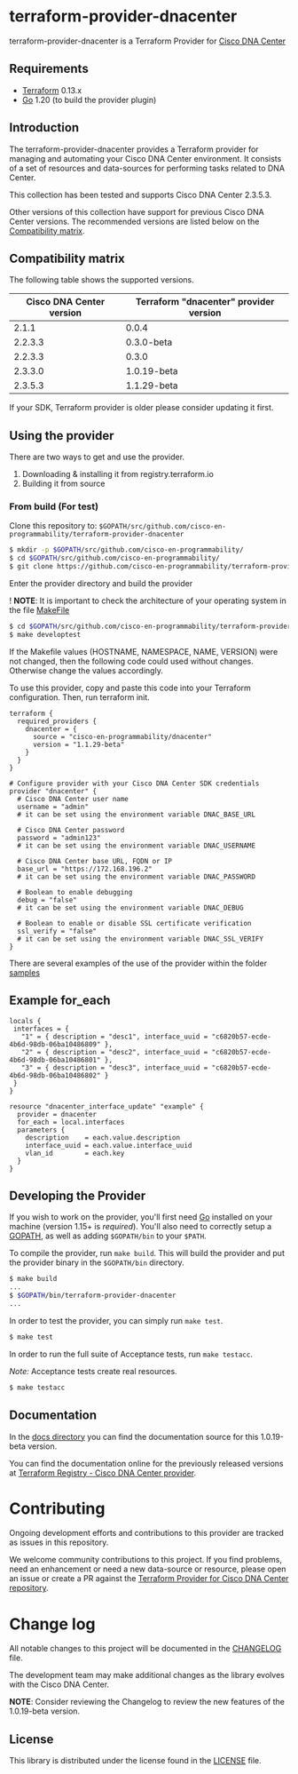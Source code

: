 
# terraform-provider-dnacenter

terraform-provider-dnacenter is a Terraform Provider for [Cisco DNA Center](https://developer.cisco.com/docs/dna-center/)

## Requirements

- [Terraform](https://www.terraform.io/downloads.html) 0.13.x
- [Go](https://golang.org/doc/install) 1.20 (to build the provider plugin)

## Introduction

The terraform-provider-dnacenter provides a Terraform provider for managing and automating your Cisco DNA Center environment. It consists of a set of resources and data-sources for performing tasks related to DNA Center.

This collection has been tested and supports Cisco DNA Center 2.3.5.3.

Other versions of this collection have support for previous Cisco DNA Center versions. The recommended versions are listed below on the [Compatibility matrix](#compatibility-matrix).

## Compatibility matrix
The following table shows the supported versions.

| Cisco DNA Center version | Terraform "dnacenter" provider version |
|--------------------------|----------------------------------------|
| 2.1.1                    | 0.0.4                                  |
| 2.2.3.3                  | 0.3.0-beta                             |
| 2.2.3.3                  | 0.3.0                                  |
| 2.3.3.0                  | 1.0.19-beta                            |
| 2.3.5.3                  | 1.1.29-beta                            |

If your SDK, Terraform provider is older please consider updating it first.

## Using the provider

There are two ways to get and use the provider.
1. Downloading & installing it from registry.terraform.io
2. Building it from source

### From build (For test)

Clone this repository to: `$GOPATH/src/github.com/cisco-en-programmability/terraform-provider-dnacenter`

```sh
$ mkdir -p $GOPATH/src/github.com/cisco-en-programmability/
$ cd $GOPATH/src/github.com/cisco-en-programmability/
$ git clone https://github.com/cisco-en-programmability/terraform-provider-dnacenter.git
```

Enter the provider directory and build the provider

! **NOTE**:
It is important to check the architecture of your operating system in the file [MakeFile](./Makefile)

```sh
$ cd $GOPATH/src/github.com/cisco-en-programmability/terraform-provider-dnacenter
$ make developtest
```

If the Makefile values (HOSTNAME, NAMESPACE, NAME, VERSION) were not changed, then the following code could used without changes.
Otherwise change the values accordingly.


To use this provider, copy and paste this code into your Terraform configuration. Then, run terraform init.

```hcl
terraform {
  required_providers {
    dnacenter = {
      source = "cisco-en-programmability/dnacenter"
      version = "1.1.29-beta"
    }
  }
}

# Configure provider with your Cisco DNA Center SDK credentials
provider "dnacenter" {
  # Cisco DNA Center user name
  username = "admin"
  # it can be set using the environment variable DNAC_BASE_URL

  # Cisco DNA Center password
  password = "admin123"
  # it can be set using the environment variable DNAC_USERNAME

  # Cisco DNA Center base URL, FQDN or IP
  base_url = "https://172.168.196.2"
  # it can be set using the environment variable DNAC_PASSWORD

  # Boolean to enable debugging
  debug = "false"
  # it can be set using the environment variable DNAC_DEBUG

  # Boolean to enable or disable SSL certificate verification
  ssl_verify = "false"
  # it can be set using the environment variable DNAC_SSL_VERIFY
}
```

There are several examples of the use of the provider within the folder [samples](./examples/samples)

## Example for_each
```hcl
locals {
 interfaces = {
   "1" = { description = "desc1", interface_uuid = "c6820b57-ecde-4b6d-98db-06ba10486809" },
   "2" = { description = "desc2", interface_uuid = "c6820b57-ecde-4b6d-98db-06ba10486801" },
   "3" = { description = "desc3", interface_uuid = "c6820b57-ecde-4b6d-98db-06ba10486802" }
 }
}

resource "dnacenter_interface_update" "example" {
  provider = dnacenter
  for_each = local.interfaces
  parameters {
    description    = each.value.description
    interface_uuid = each.value.interface_uuid
    vlan_id        = each.key
  }
}
```

## Developing the Provider

If you wish to work on the provider, you'll first need [Go](http://www.golang.org) installed
on your machine (version 1.15+ is _required_). You'll also need to correctly setup a
[GOPATH](http://golang.org/doc/code.html#GOPATH), as well as adding `$GOPATH/bin` to your `$PATH`.

To compile the provider, run `make build`. This will build the provider and put the provider binary in the `$GOPATH/bin` directory.

```sh
$ make build
...
$ $GOPATH/bin/terraform-provider-dnacenter
...
```

In order to test the provider, you can simply run `make test`.

```sh
$ make test
```

In order to run the full suite of Acceptance tests, run `make testacc`.

_Note:_ Acceptance tests create real resources.

```sh
$ make testacc
```

## Documentation

In the [docs directory](./docs/) you can find the documentation source for this 1.0.19-beta version.

You can find the documentation online for the previously released versions at [Terraform Registry - Cisco DNA Center provider](https://registry.terraform.io/providers/cisco-en-programmability/dnacenter/latest/docs).

# Contributing

Ongoing development efforts and contributions to this provider are tracked as issues in this repository.

We welcome community contributions to this project. If you find problems, need an enhancement or need a new data-source or resource, please open an issue or create a PR against the [Terraform Provider for Cisco DNA Center repository](https://github.com/cisco-en-programmability/terraform-provider-dnacenter/issues).

# Change log

All notable changes to this project will be documented in the [CHANGELOG](./CHANGELOG.md) file.

The development team may make additional changes as the library evolves with the Cisco DNA Center.

**NOTE**: Consider reviewing the Changelog to review the new features of the 1.0.19-beta version.

## License

This library is distributed under the license found in the [LICENSE](./LICENSE) file.
